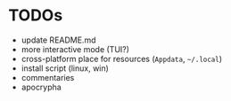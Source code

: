 # TODOs

 - update README.md
 - more interactive mode (TUI?)
 - cross-platform place for resources (```Appdata```, ```~/.local```)
 - install script (linux, win)
 - commentaries
 - apocrypha